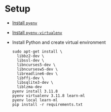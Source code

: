 # Setup

- [Install `pyenv`](https://github.com/pyenv/pyenv?tab=readme-ov-file#getting-pyenv)
- [Install `pyenv-virtualenv`](https://github.com/pyenv/pyenv?tab=readme-ov-file#getting-pyenv)
- Install Python and create virtual environment

  ```
  sudo apt-get install \
    libbz2-dev \
    libssl-dev \
    libncurses5-dev \
    libncursesw5-dev \
    libreadline6-dev \
    libffi-dev \
    libsqlite3-dev \
    liblzma-dev
  pyenv install 3.11.8
  pyenv virtualenv 3.11.8 learn-ml
  pyenv local learn-ml
  pip install -r requirements.txt
  ```
